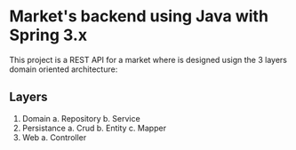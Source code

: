 # Market's backend using Java with Spring 3.x

This project is a REST API for a market where is designed usign the 3 layers domain oriented architecture:

## Layers
1. Domain
  a. Repository
  b. Service
2. Persistance
  a. Crud
  b. Entity
  c. Mapper
3. Web
  a. Controller
